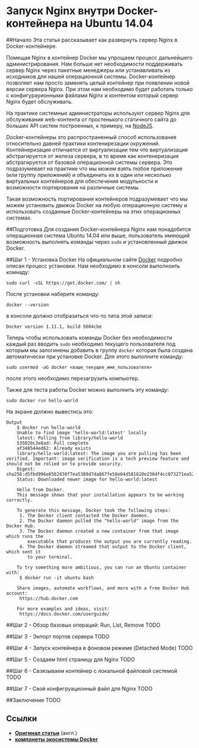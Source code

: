 Запуск Nginx внутри Docker-контейнера на Ubuntu 14.04
=====================================================


##Начало
Эта статья рассказывает как развернуть сервер Nginx в Docker-контейнере.

Помещая Nginx в контейнер Docker мы упрощаем процесс дальнейшего администрирования. Нам больше нет необходимости поддерживать сервер Nginx через пакетные менеджеры или устанавливать из исходников для нашей операционной системы. Docker-контейнер позволяет нам просто заменять целый контейнер при появлении новой версии сервера Nginx. При этом нам необходимо будет работать только с конфигурауионными файлами Nginx и контентом который сервер Nginx будет обслуживать.

На практике системные администраторы используют сервер Nginx для обслуживания web-контента от простенького статичного сайта до больших API систем построенных, к примеру, на [NodeJS](https://nodejs.org/en/).

Docker-контейнеры это распространенный способ использования относительно давней практики контенирезации окружений. Контейнеризация отличается от виртуализации тем что виртуализация абстрагируется от железа сервера, в то время как контенеризация абстрагируется от базовой операционной системы сервера.
Это подразумевает на практике что мы можем взять любое приложение (или группу приложений) и объединить их в один или несколько виртуальных контейнеров для обеспечения модульности и возможности портирования на различные системы.

Такая возможность портирования контейнеров подразумевает что мы можем установить движок Docker на любую операционную систему и использовать созданные Docker-контейнеры на этих операционных системах.


##Подготовка
Для создания Docker-контейнера Nginx нам понадобится операционная система Ubuntu 14.04 или выше, пользователь имеющий возможность выполнять команды через ```sudo``` и установленный движок Docker.


##Шаг 1 - Установка Docker
На официальном сайте [Docker](https://docs.docker.com/linux/step_one/) подробно описан процесс установки.
Нам необходимо в консоли выполноить комнаду:
```
sudo curl -sSL https://get.docker.com/ | sh
```

После установки наберите команду:
```
docker --version
```

в консоли должно отобразиться что-то типа этой записи:
```
Docker version 1.11.1, build 5604cbe
```

Теперь чтобы использовать команды Docker без необходимости каждый раз вводить ```sudo``` необходимо текущего пользователя под которым мы залогинены добавить в группу ```docker``` которая была создана автоматически при установке Docker. Для этого выполните команду:
```
sudo usermod -aG docker <ваше_текущее_имя_пользователя>
```

после этого необходимо перезагрузить компьютер.

Также для теста работы Docker можно выполнить эту команду:
```
sudo docker run hello-world
```

На экране должно вывестись это:
```
Output
    $ docker run hello-world
    Unable to find image 'hello-world:latest' locally
    latest: Pulling from library/hello-world
    535020c3e8ad: Pull complete
    af340544ed62: Already exists
    library/hello-world:latest: The image you are pulling has been verified. Important: image verification is a tech preview feature and should not be relied on to provide security.
    Digest: sha256:d5fbd996e6562438f7ea5389d7da867fe58e04d581810e230df4cc073271ea52
    Status: Downloaded newer image for hello-world:latest

    Hello from Docker.
    This message shows that your installation appears to be working correctly.

    To generate this message, Docker took the following steps:
     1. The Docker client contacted the Docker daemon.
     2. The Docker daemon pulled the "hello-world" image from the Docker Hub.
     3. The Docker daemon created a new container from that image which runs the
        executable that produces the output you are currently reading.
     4. The Docker daemon streamed that output to the Docker client, which sent it
        to your terminal.

    To try something more ambitious, you can run an Ubuntu container with:
     $ docker run -it ubuntu bash

    Share images, automate workflows, and more with a free Docker Hub account:
     https://hub.docker.com

    For more examples and ideas, visit:
     https://docs.docker.com/userguide/
```


##Шаг 2 - Обзор базовых операций: Run, List, Remove
TODO


##Шаг 3 - Экпорт портов сервера
TODO


##Шаг 4 - Запуск контейнера в фоновом режиме (Detached Mode)
TODO


##Шаг 5 - Создаем html страницу для Nginx
TODO


##Шаг 6 - Свзязываем контейнер с локальной файловой системой
TODO


##Шаг 7 - Свой конфигруационный файл для Nginx
TODO


##Заключение
TODO


## Ссылки
* **[Оригинал статьи](https://www.digitalocean.com/community/tutorials/how-to-run-nginx-in-a-docker-container-on-ubuntu-14-04)**  (англ.)
* **[компонеты экосистемы  Docker](https://www.digitalocean.com/community/tutorials/the-docker-ecosystem-an-introduction-to-common-components)**
